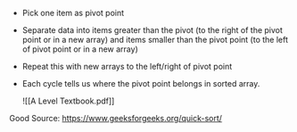 - Pick one item as pivot point
- Separate data into items greater than the pivot (to the right of the pivot point or in a new array) and items smaller than the pivot point (to the left of pivot point or in a new array)
- Repeat this with new arrays to the left/right of pivot point
- Each cycle tells us where the pivot point belongs in sorted array.

	![[A Level Textbook.pdf]]

Good Source:
https://www.geeksforgeeks.org/quick-sort/